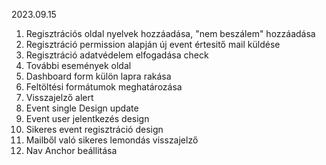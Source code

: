 2023.09.15

1. Regisztrációs oldal nyelvek hozzáadása, "nem beszálem" hozzáadása
2. Regisztráció permission alapján új event értesitő mail küldése
3. Regisztráció adatvédelem elfogadása check
4. További események oldal
5. Dashboard form külön lapra rakása
6. Feltöltési formátumok meghatározása
7. Visszajelző alert
8. Event single Design update
9. Event user jelentkezés design
10. Sikeres event regisztráció design
11. Mailből való sikeres lemondás visszajelző
12. Nav Anchor beállitása